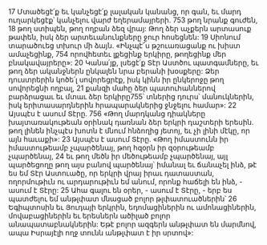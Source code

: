 17 Մտածեցէ՛ք եւ կանչեցէ՛ք լալական կանանց, որ գան,
եւ մարդ ուղարկեցէք՝ կանչելու վարժ եղերամայրերի.
753 թող նրանք գուժեն, 18 թող ստիպեն, թող ողբան ձեզ վրայ:
Թող ձեր աչքերն արտասուք թափեն,
իսկ ձեր արտեւանունքները ջուր հոսեցնեն:
19 Սիոնում տարածուեց տխուր մի ձայն.
«Ինչպէ՜ս թշուառացանք ու խիստ ամաչեցինք,
754 որովհետեւ լքեցինք երկիրը, թողեցինք մեր բնակավայրերը»:
20 Կանա՛յք, լսեցէ՛ք Տէր Աստծու պատգամները,
եւ թող ձեր ականջներն ընկալեն նրա բերանի խօսքերը:
Ձեր դուստրերին կոծե՛լ սովորեցրէք,
իսկ կինն իր ընկերոջը թող սովորեցնի ողբալ,
21 քանզի մահը ձեր պատուհաններով բարձրացաւ եւ մտաւ ձեր երկիրը755՝
տներից դուրս՝ մանուկներին,
իսկ երիտասարդներին հրապարակներից ջնջելու համար»:
22 Այսպէս է ասում Տէրը.
756 «Թող մարդկանց դիակները խայտառակութեան օրինակ դառնան ձեր երկրի դաշտերի երեսին.
թող լինեն ինչպէս խոտն է մնում հնձողից յետոյ,
եւ չի լինի մէկը, որ այն հաւաքի»:
23 Այսպէս է ասում Տէրը.
«Թող իմաստունն իր իմաստութեամբ չպարծենայ,
թող հզօրն իր զօրութեամբ չպարծենայ,
24 եւ թող մեծն իր մեծութեամբ չպարծենայ,
այլ պարծեցողը թող այս բանով պարծենայ՝
իմանալ եւ ճանաչել ինձ, թէ ես եմ Տէր Աստուածը,
որ երկրի վրայ իրաւ դատաստան,
ողորմութիւն ու արդարութիւն եմ անում,
որոնք հաճելի են ինձ, - ասում է Տէրը:
25 Ահա գալու են օրեր, - ասում է Տէրը, -
երբ ես պատժելու եմ անթլփատ մնացած բոլոր թլփատուածներին՝
26 Եգիպտոսին եւ Յուդայի երկրին, եդոմացիներին ու ամոնացիներին,
մովաբացիներին եւ երեսներն ածիլած բոլոր անապատաբնակներին:
Եթէ բոլոր ազգերն անթլփատ են մարմնով,
ապա Իսրայէլի ողջ տունն անթլփատ է իր սրտով»:
